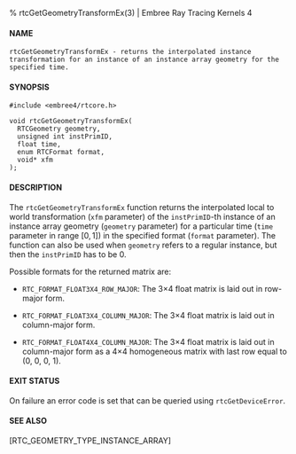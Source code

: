 % rtcGetGeometryTransformEx(3) | Embree Ray Tracing Kernels 4

#### NAME

    rtcGetGeometryTransformEx - returns the interpolated instance
    transformation for an instance of an instance array geometry for the
    specified time.

#### SYNOPSIS

    #include <embree4/rtcore.h>

    void rtcGetGeometryTransformEx(
      RTCGeometry geometry,
      unsigned int instPrimID,
      float time,
      enum RTCFormat format,
      void* xfm
    );

#### DESCRIPTION

The `rtcGetGeometryTransformEx` function returns the interpolated local
to world transformation (`xfm` parameter) of the `instPrimID`-th instance of an
instance array geometry (`geometry` parameter) for a particular time (`time`
parameter in range $[0,1]$) in the specified format (`format` parameter).
The function can also be used when `geometry` refers to a regular instance, but
then the `instPrimID` has to be $0$.

Possible formats for the returned matrix are:

+ `RTC_FORMAT_FLOAT3X4_ROW_MAJOR`: The 3×4 float matrix is laid out
  in row-major form.

+ `RTC_FORMAT_FLOAT3X4_COLUMN_MAJOR`: The 3×4 float matrix is laid out
  in column-major form.

+ `RTC_FORMAT_FLOAT4X4_COLUMN_MAJOR`: The 3×4 float matrix is laid out
  in column-major form as a 4×4 homogeneous matrix with last row equal
  to (0, 0, 0, 1).

#### EXIT STATUS

On failure an error code is set that can be queried using
`rtcGetDeviceError`.

#### SEE ALSO

[RTC_GEOMETRY_TYPE_INSTANCE_ARRAY]
